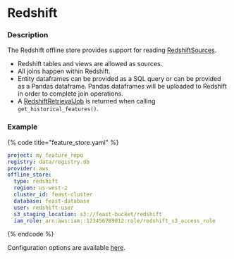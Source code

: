 # Redshift

### Description

The Redshift offline store provides support for reading [RedshiftSources](../data-sources/redshift.md).

* Redshift tables and views are allowed as sources.
* All joins happen within Redshift. 
* Entity dataframes can be provided as a SQL query or can be provided as a Pandas dataframe. Pandas dataframes will be uploaded to Redshift in order to complete join operations.
* A [RedshiftRetrievalJob](https://github.com/feast-dev/feast/blob/bf557bcb72c7878a16dccb48443bbbe9dc3efa49/sdk/python/feast/infra/offline_stores/redshift.py#L161) is returned when calling `get_historical_features()`.

### Example

{% code title="feature\_store.yaml" %}
```yaml
project: my_feature_repo
registry: data/registry.db
provider: aws
offline_store:
  type: redshift
  region: us-west-2
  cluster_id: feast-cluster
  database: feast-database
  user: redshift-user
  s3_staging_location: s3://feast-bucket/redshift
  iam_role: arn:aws:iam::123456789012:role/redshift_s3_access_role
```
{% endcode %}

Configuration options are available [here](https://github.com/feast-dev/feast/blob/bf557bcb72c7878a16dccb48443bbbe9dc3efa49/sdk/python/feast/infra/offline_stores/redshift.py#L22).

